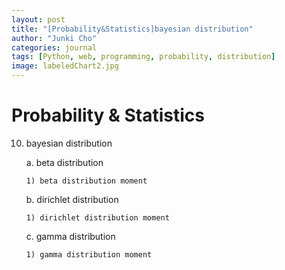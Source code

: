 ```yaml
---
layout: post
title: "[Probability&Statistics]bayesian distribution"
author: "Junki Cho"
categories: journal
tags: [Python, web, programming, probability, distribution]
image: labeledChart2.jpg
---
```

# Probability & Statistics

10. bayesian distribution

    a. beta distribution

        1) beta distribution moment

    b. dirichlet distribution

        1) dirichlet distribution moment

    c. gamma distribution

        1) gamma distribution moment

